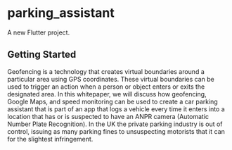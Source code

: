 # parking_assistant

A new Flutter project.

## Getting Started

Geofencing is a technology that creates virtual boundaries around a particular area using GPS
coordinates. These virtual boundaries can be used to trigger an action when a person or object
enters or exits the designated area. In this whitepaper, we will discuss how geofencing, Google
Maps, and speed monitoring can be used to create a car parking assistant that is part of an app
that logs a vehicle every time it enters into a location that has or is suspected to have an ANPR
camera (Automatic Number Plate Recognition). In the UK the private parking industry is out of
control, issuing as many parking fines to unsuspecting motorists that it can for the slightest
infringement.
